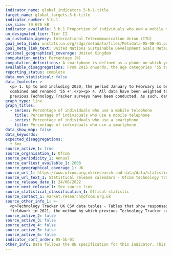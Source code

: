 ```yaml
---
indicator_name: global_indicators.5-b-1-title
target_name: global_targets.5-b-title
indicator_number: 5.b.1
csv_size: 79.676 kB
indicator_available: 5.b.1 Proportion of individuals who own a mobile telephone, by sex
un_designated_tier: Tier II
un_custodian_agency: International Telecommunication Union (ITU)
goal_meta_link: unstats.un.org/sdgs/metadata/files/Metadata-05-0B-01.pdf
goal_meta_link_text: United Nations Sustainable Development Goals Metadata (PDF 211 KB)
national_geographical_coverage: United Kingdom
computation_units: Percentage (%)
computation_definitions: A smartphone is defined as a phone on which you can easily access emails, download files and applications, as well as view websites and generally search the internet. 
available_disaggregations: From 2015 onwards, the age categories '55 to 64' and '65 and over' were combined and renamed '55 +'.
reporting_status: complete
data_non_statistical: false
data_footnote: >-
  <p> 1. Up to and including 2020, the period January to February is being used to report annual data.</p><p> 2. The period between 1st February and 8th May is being used to report annual data for 2022. </p><p> 3. From 2015 onwards, the age categories '55 to 64' and '65 and over' were
  combined and renamed '55 +'.</p><p> 4. All data have been weighted to ensure they are representative of the UK adult population. </p><p> 5. As a result of the Covid-19 pandemic, the Ofcom Technology Tracker was not able to conduct face-to-face fieldwork in 2021, the method by which
  previous Technology Tracker surveys have been conducted. As such, data for 2021 has not been included as it is not directly comparable to other years. </p>
graph_type: line
graph_titles:
  - series: Percentage of individuals who use a mobile telephone
    title: Percentage of individuals who use a mobile telephone
  - series: Percentage of individuals who use a smartphone
    title: Percentage of individuals who use a smartphone
data_show_map: false
data_keywords:
expected_disaggregations:
  - Sex
source_active_1: true
source_organisation_1: Ofcom
source_periodicity_1: Annual
source_earliest_available_1: 2008
source_geographical_coverage_1: UK
source_url_1: https://www.ofcom.org.uk/research-and-data/data/statistics
source_url_text_1: Statistical release calendars - Ofcom technology tracker.
source_release_date_1: 24/06/2022
source_next_release_1: See source link
source_statistical_classification_1: Offical statistic
source_contact_1: market.research@ofcom.org.uk
source_other_info_1: >-
  <p>Technology Tracker UK CSV data tables - Tables that show responses to (i) QM1 - Do you personally use a mobile phone, and (ii) QM2 - Do you personally use a smartphone? </p><p>As a result of the Covid-19 pandemic, the Ofcom Technology Tracker was not able to conduct face-to-face
  fieldwork in 2021, the method by which previous Technology Tracker surveys have been conducted. As such, data for 2021 has not been included as it is not directly comparable to previous years.</p>
source_active_2: false
source_active_3: false
source_active_4: false
source_active_5: false
source_active_6: false
indicator_sort_order: 05-bb-01
other_info: Data follows the UN specification for this indicator. This indicator has been identified in collaboration with topic experts.
---
```

